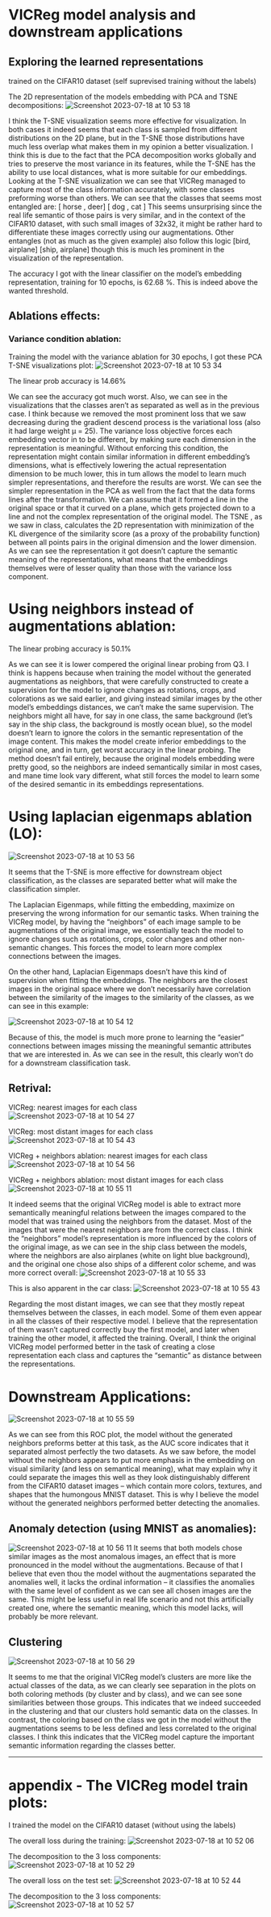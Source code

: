 # VICReg model analysis and downstream applications

## Exploring the learned representations
trained on the CIFAR10 dataset (self suprevised training without the labels)

The 2D representation of the models embedding with PCA and TSNE decompositions:
![Screenshot 2023-07-18 at 10 53 18](https://github.com/AsafShul/VICReg_selfsupervised_representation_learning/assets/44872433/c16cc20d-1173-44d2-ae01-968edf4808bf)

I think the T-SNE visualization seems more effective for visualization. In both cases it indeed seems that each class is sampled from different distributions on the 2D plane, but in the T-SNE those distributions have much less overlap what makes them in my opinion a better visualization. I think this is due to the fact that the PCA decomposition works globally and tries to preserve the most variance in its features, while the T-SNE has the ability to use local distances, what is more suitable for our embeddings. Looking at the T-SNE visualization we can see that VICReg managed to capture most of the class information accurately, with some classes preforming worse than others.
We can see that the classes that seems most entangled are:
[ horse , deer]
[ dog , cat    ]
This seems unsurprising since the real life semantic of those pairs is very similar, and in the context of the CIFAR10 dataset, with such small images of 32x32, it might be rather hard to differentiate these images correctly using our augmentations.  Other entangles (not as much as the given example) also follow this logic [bird, airplane] [ship, airplane] though this is much les prominent in the visualization of the representation.

The accuracy I got with the linear classifier on the model’s embedding representation, training for 10 epochs, is 62.68 %. This is indeed above the wanted threshold.

## Ablations effects:
### Variance condition ablation:
Training the model with the variance ablation for 30 epochs, I got these PCA T-SNE visualizations plot:
![Screenshot 2023-07-18 at 10 53 34](https://github.com/AsafShul/VICReg_selfsupervised_representation_learning/assets/44872433/afe3c2b4-48e8-441b-8c6c-35db65994ddb)

The linear prob accuracy is 14.66%
 
We can see the accuracy got much worst. Also, we can see in the visualizations that the classes aren’t as separated as well as in the previous case. I think because we removed the most prominent loss that we saw decreasing during the gradient descend process is the variational loss (also it had large weight µ = 25). The variance loss objective forces each embedding vector in to be different, by making sure each dimension in the representation is meaningful. Without enforcing this condition, the representation might contain similar information in different embedding’s dimensions, what is effectively lowering the actual representation dimension to be much lower, this in tum allows the model to learn much simpler representations, and therefore the results are worst. We can see the simpler representation in the PCA as well from the fact that the data forms lines after the transformation. We can assume that it formed a line in the original space or that it curved on a plane, which gets projected down to a line and not the complex representation of the original model. The TSNE , as we saw in class, calculates the 2D representation with minimization of the KL divergence of the similarity score (as a proxy of the probability function) between all points pairs in the original dimension and the lower dimension.  As we can see the representation it got doesn’t capture the semantic meaning of the representations, what means that the embeddings themselves were of lesser quality than those with the variance loss component.

# Using neighbors instead of augmentations ablation:
The linear probing accuracy is 50.1%
 
As we can see it is lower compered the original linear probing from Q3. 
I think is happens because when training the model without the generated augmentations as neighbors, that were carefully constructed to create a supervision for the model to ignore changes as rotations, crops, and colorations as we said earlier,  and giving instead similar images by the other model’s embeddings distances, we can’t make the same supervision. The neighbors might all have, for say in one class, the same background (let’s say in the ship class, the background is mostly ocean blue), so the model doesn’t learn to ignore the colors in the semantic representation of the image content. This makes the model create inferior embeddings to the original one, and in turn, get worst accuracy in the linear probing. The method doesn’t fail entirely, because the original models embedding were pretty good, so the neighbors are indeed semantically similar in most cases, and mane time look vary different, what still forces the model to learn some of the desired semantic in its embeddings representations.

# Using laplacian eigenmaps ablation (LO):
![Screenshot 2023-07-18 at 10 53 56](https://github.com/AsafShul/VICReg_selfsupervised_representation_learning/assets/44872433/53688e87-d85b-4703-adef-e650d01cd5cb)


It seems that the T-SNE is more effective for downstream object classification, as the classes are separated better what will make the classification simpler.

The Laplacian Eigenmaps, while fitting the embedding, maximize on preserving the wrong information for our semantic tasks. When training the VICReg model, by having the “neighbors” of each image sample to be augmentations of the original image, we essentially teach the model to ignore changes such as rotations, crops, color changes and other non-semantic changes. This forces the model to learn more complex connections between the images.

On the other hand, Laplacian Eigenmaps doesn’t have this kind of supervision when fitting the embeddings. The neighbors are the closest images in the original space where we don’t necessarily have correlation between the similarity of the images to the similarity of the classes, as we can see in this example:

![Screenshot 2023-07-18 at 10 54 12](https://github.com/AsafShul/VICReg_selfsupervised_representation_learning/assets/44872433/ed2cdadb-1436-485b-9488-da9660a409cf)

Because of this, the model is much more prone to learning the “easier” connections between images missing the meaningful semantic attributes that we are interested in. As we can see in the result, this clearly won’t do for a downstream classification task.

## Retrival:

VICReg: nearest images for each class
![Screenshot 2023-07-18 at 10 54 27](https://github.com/AsafShul/VICReg_selfsupervised_representation_learning/assets/44872433/f78c5157-07a8-49e2-93a7-a8d13a7dd59c)

VICReg: most distant images for each class
![Screenshot 2023-07-18 at 10 54 43](https://github.com/AsafShul/VICReg_selfsupervised_representation_learning/assets/44872433/c2e2f017-16f7-428d-9ca9-830799b44c6d)

VICReg + neighbors ablation: nearest images for each class
![Screenshot 2023-07-18 at 10 54 56](https://github.com/AsafShul/VICReg_selfsupervised_representation_learning/assets/44872433/6844d30d-dfc0-4b06-9171-71c378bcabcc)

VICReg + neighbors ablation: most distant images for each class
![Screenshot 2023-07-18 at 10 55 11](https://github.com/AsafShul/VICReg_selfsupervised_representation_learning/assets/44872433/3c161e9c-9ab6-473d-a4de-6d7f77690f70)

It indeed seems that the original VICReg model is able to extract more semantically meaningful relations between the images compared to the model that was trained using the neighbors from the dataset. Most of the images that were the nearest neighbors are from the correct class. I think the “neighbors” model’s representation is more influenced by the colors of the original image, as we can see in the ship class between the models, where the neighbors are also airplanes (white on light blue background), and the original one chose also ships of a different color scheme, and was more correct overall:
![Screenshot 2023-07-18 at 10 55 33](https://github.com/AsafShul/VICReg_selfsupervised_representation_learning/assets/44872433/80100e6c-c4d4-4b1e-93ca-b2dccdf2af18)

This is also apparent in the car class:
![Screenshot 2023-07-18 at 10 55 43](https://github.com/AsafShul/VICReg_selfsupervised_representation_learning/assets/44872433/68fdd433-171e-4f9d-b2bc-1f567f0d2fc2)

Regarding the most distant images, we can see that they mostly repeat themselves between the classes, in each model. Some of them even appear in all the classes of their respective model. I believe that the representation of them wasn’t captured correctly buy the first model, and later when training the other model, it affected the training.
Overall, I think the original VICReg model performed better in the task of creating a close representation each class and captures the “semantic” as distance between the representations.

# Downstream Applications:
![Screenshot 2023-07-18 at 10 55 59](https://github.com/AsafShul/VICReg_selfsupervised_representation_learning/assets/44872433/3b828ce0-272e-484d-95f4-2b608055f131)

As we can see from this ROC plot,  the model without the generated neighbors preforms better at this task, as the AUC score indicates that it separated almost perfectly the two datasets. As we saw before, the model without the neighbors appears to put more emphasis in the embedding on visual similarity (and less on semantical meaning), what may explain why it could separate the images this well as they look distinguishably different from the CIFAR10 dataset images – which contain more colors, textures, and shapes that the humongous MNIST dataset. This is why I believe the model without the generated neighbors performed better detecting the anomalies.

## Anomaly detection (using MNIST as anomalies):
![Screenshot 2023-07-18 at 10 56 11](https://github.com/AsafShul/VICReg_selfsupervised_representation_learning/assets/44872433/bbf73990-16fa-40de-a887-c0caa7e0405d)
It seems that both models chose similar images as the most anomalous images, an effect that is more pronounced in the model without the augmentations. Because of that I believe that even thou the model without the augmentations separated the anomalies well, it lacks the ordinal information – it classifies the anomalies with the same level of confident as we can see all chosen images are the same. This might be less useful in real life scenario and not this artificially created one, where the semantic meaning, which this model lacks, will probably be more relevant.

## Clustering
![Screenshot 2023-07-18 at 10 56 29](https://github.com/AsafShul/VICReg_selfsupervised_representation_learning/assets/44872433/47823443-7a2b-400c-94e2-9f2dcd54829c)

It seems to me that the original VICReg model’s clusters are more like the actual classes of the data, as we can clearly see separation in the plots on both coloring methods (by cluster and by class), and we can see sone similarities between those groups. This indicates that we indeed succeeded in the clustering and that our clusters hold semantic data on the classes. In contrast, the coloring based on the class we got in the model without the augmentations seems to be less defined and less correlated to the original classes. I think this indicates that the VICReg model capture the important semantic information regarding the classes better.

-------------------------
# appendix - The VICReg model train plots:
I trained the model on the CIFAR10 dataset (without using the labels)

The overall loss during the training:
![Screenshot 2023-07-18 at 10 52 06](https://github.com/AsafShul/VICReg_selfsupervised_representation_learning/assets/44872433/9c98dae6-230d-406d-9767-803fcc9930d4)

The decomposition to the 3 loss components:
![Screenshot 2023-07-18 at 10 52 29](https://github.com/AsafShul/VICReg_selfsupervised_representation_learning/assets/44872433/a9dd07f4-4a91-4ecb-866a-d0172904c8a1)

The overall loss on the test set:
![Screenshot 2023-07-18 at 10 52 44](https://github.com/AsafShul/VICReg_selfsupervised_representation_learning/assets/44872433/12fa42bd-d27c-446b-b673-0bca0fe7d87b)

The decomposition to the 3 loss components:
![Screenshot 2023-07-18 at 10 52 57](https://github.com/AsafShul/VICReg_selfsupervised_representation_learning/assets/44872433/f7a93f10-4706-42ac-9de9-d45608512a1c)

